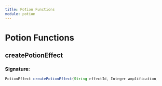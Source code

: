 ```yaml
---
title: Potion Functions
module: potion
---
```

# Potion Functions

## createPotionEffect

### Signature: 
```javascript
PotionEffect createPotionEffect(String effectId, Integer amplification, Integer durationTicks, Boolean isAmbient, Boolean hasParticles)
```
